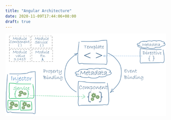 ```yaml
---
title: "Angular Architecture"
date: 2020-11-09T17:44:06+08:00
draft: true
---
```



![overview2](/images/overview2.png)